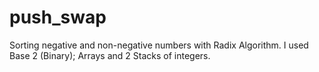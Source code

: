 # push_swap
Sorting negative and non-negative numbers with Radix Algorithm. I used Base 2 (Binary); Arrays and 2 Stacks of integers.
